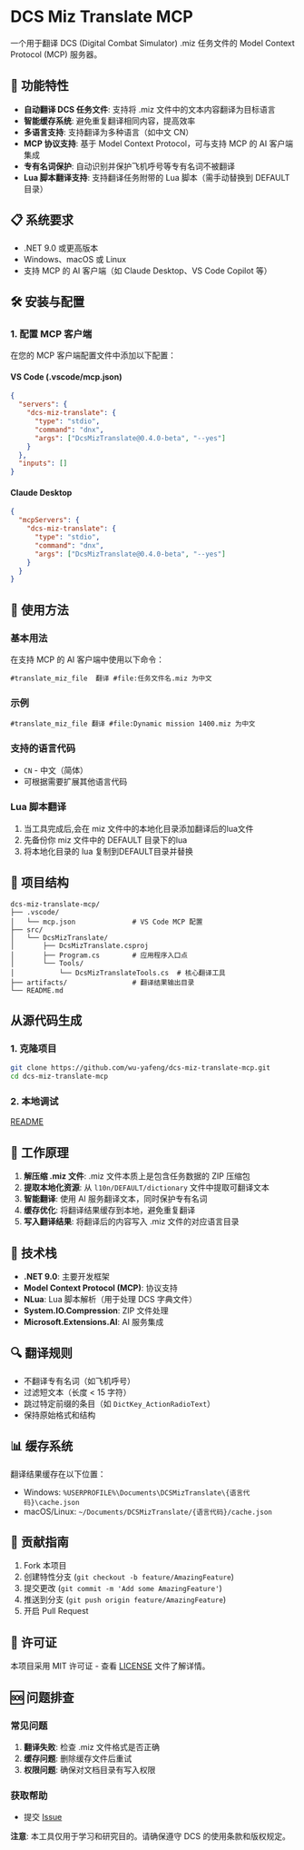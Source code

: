 # DCS Miz Translate MCP

一个用于翻译 DCS (Digital Combat Simulator) .miz 任务文件的 Model Context Protocol (MCP) 服务器。

## 🚀 功能特性

- **自动翻译 DCS 任务文件**: 支持将 .miz 文件中的文本内容翻译为目标语言
- **智能缓存系统**: 避免重复翻译相同内容，提高效率
- **多语言支持**: 支持翻译为多种语言（如中文 CN）
- **MCP 协议支持**: 基于 Model Context Protocol，可与支持 MCP 的 AI 客户端集成
- **专有名词保护**: 自动识别并保护飞机呼号等专有名词不被翻译
- **Lua 脚本翻译支持**: 支持翻译任务附带的 Lua 脚本（需手动替换到 DEFAULT 目录）

## 📋 系统要求

- .NET 9.0 或更高版本
- Windows、macOS 或 Linux
- 支持 MCP 的 AI 客户端（如 Claude Desktop、VS Code Copilot 等）

## 🛠️ 安装与配置

### 1. 配置 MCP 客户端

在您的 MCP 客户端配置文件中添加以下配置：

#### VS Code (.vscode/mcp.json)
```json
{
  "servers": {
    "dcs-miz-translate": {
      "type": "stdio",
      "command": "dnx",
      "args": ["DcsMizTranslate@0.4.0-beta", "--yes"]
    }
  },
  "inputs": []
}
```

#### Claude Desktop
```json
{
  "mcpServers": {
    "dcs-miz-translate": {
      "type": "stdio",
      "command": "dnx",
      "args": ["DcsMizTranslate@0.4.0-beta", "--yes"]
    }
  }
}
```

## 🎯 使用方法

### 基本用法

在支持 MCP 的 AI 客户端中使用以下命令：

```
#translate_miz_file  翻译 #file:任务文件名.miz 为中文
```

### 示例

```
#translate_miz_file 翻译 #file:Dynamic mission 1400.miz 为中文
```

### 支持的语言代码

- `CN` - 中文（简体）
- 可根据需要扩展其他语言代码

### Lua 脚本翻译

1. 当工具完成后,会在 miz 文件中的本地化目录添加翻译后的lua文件
2. 先备份你 miz 文件中的 DEFAULT 目录下的lua
3. 将本地化目录的 lua 复制到DEFAULT目录并替换

## 📁 项目结构

```
dcs-miz-translate-mcp/
├── .vscode/
│   └── mcp.json              # VS Code MCP 配置
├── src/
│   └── DcsMizTranslate/
│       ├── DcsMizTranslate.csproj
│       ├── Program.cs        # 应用程序入口点
│       └── Tools/
│           └── DcsMizTranslateTools.cs  # 核心翻译工具
├── artifacts/                # 翻译结果输出目录
└── README.md
```
## 从源代码生成

### 1. 克隆项目

```bash
git clone https://github.com/wu-yafeng/dcs-miz-translate-mcp.git
cd dcs-miz-translate-mcp
```

### 2. 本地调试

[README](src/DcsMizTranslate/README.md)

## 🔧 工作原理

1. **解压缩 .miz 文件**: .miz 文件本质上是包含任务数据的 ZIP 压缩包
2. **提取本地化资源**: 从 `l10n/DEFAULT/dictionary` 文件中提取可翻译文本
3. **智能翻译**: 使用 AI 服务翻译文本，同时保护专有名词
4. **缓存优化**: 将翻译结果缓存到本地，避免重复翻译
5. **写入翻译结果**: 将翻译后的内容写入 .miz 文件的对应语言目录

## 📝 技术栈

- **.NET 9.0**: 主要开发框架
- **Model Context Protocol (MCP)**: 协议支持
- **NLua**: Lua 脚本解析（用于处理 DCS 字典文件）
- **System.IO.Compression**: ZIP 文件处理
- **Microsoft.Extensions.AI**: AI 服务集成

## 🔍 翻译规则

- 不翻译专有名词（如飞机呼号）
- 过滤短文本（长度 < 15 字符）
- 跳过特定前缀的条目（如 `DictKey_ActionRadioText`）
- 保持原始格式和结构

## 📊 缓存系统

翻译结果缓存在以下位置：
- Windows: `%USERPROFILE%\Documents\DCSMizTranslate\{语言代码}\cache.json`
- macOS/Linux: `~/Documents/DCSMizTranslate/{语言代码}/cache.json`

## 🤝 贡献指南

1. Fork 本项目
2. 创建特性分支 (`git checkout -b feature/AmazingFeature`)
3. 提交更改 (`git commit -m 'Add some AmazingFeature'`)
4. 推送到分支 (`git push origin feature/AmazingFeature`)
5. 开启 Pull Request

## 📄 许可证

本项目采用 MIT 许可证 - 查看 [LICENSE](LICENSE) 文件了解详情。

## 🆘 问题排查

### 常见问题

1. **翻译失败**: 检查 .miz 文件格式是否正确
2. **缓存问题**: 删除缓存文件后重试
3. **权限问题**: 确保对文档目录有写入权限

### 获取帮助

- 提交 [Issue](https://github.com/wu-yafeng/dcs-miz-translate-mcp/issues)

**注意**: 本工具仅用于学习和研究目的。请确保遵守 DCS 的使用条款和版权规定。
